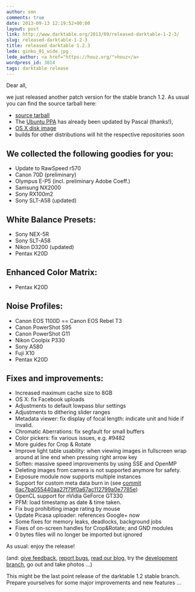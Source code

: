 ```yaml
---
author: smn
comments: true
date: 2013-09-13 12:19:52+00:00
layout: post
link: http://www.darktable.org/2013/09/released-darktable-1-2-3/
slug: released-darktable-1-2-3
title: released darktable 1.2.3
lede: ginko_01_wide.jpg
lede_author: <a href="https://houz.org/">houz</a>
wordpress_id: 3014
tags: darktable release
---
```


Dear all,

we just released another patch version for the stable branch 1.2. As usual you can find the source tarball here:

* [source tarball](https://sourceforge.net/projects/darktable/files/darktable/1.2/darktable-1.2.3.tar.xz/download)
* The [Ubuntu PPA](https://launchpad.net/~pmjdebruijn/+archive/darktable-release) has already been updated by Pascal (thanks!),
* [OS X disk image](https://sourceforge.net/projects/darktable/files/darktable/1.2/darktable-1.2.3.dmg/download)
* builds for other distributions will hit the respective repositories soon

## We collected the following goodies for you:

* Update to RawSpeed r570
* Canon 70D (preliminary)
* Olympus E-P5 (incl. preliminary Adobe Coeff.)
* Samsung NX2000
* Sony RX100m2
* Sony SLT-A58 (updated)

## White Balance Presets:

* Sony NEX-5R
* Sony SLT-A58
* Nikon D3200 (updated)
* Pentax K20D

## Enhanced Color Matrix:

* Pentax K20D

## Noise Profiles:

* Canon EOS 1100D == Canon EOS Rebel T3
* Canon PowerShot S95
* Canon PowerShot G11
* Nikon Coolpix P330
* Sony A580
* Fuji X10
* Pentax K20D

## Fixes and improvements:

* Increased maximum cache size to 8GB
* OS X: fix Facebook uploads
* Adjustments to default lowpass blur settings
* Adjustments to dithering slider ranges
* Metadata viewer: fix display of focal length: indicate unit and hide if invalid.
* Chromatic Aberrations: fix segfault for small buffers
* Color pickers: fix various issues, e.g. #9482
* More guides for Crop & Rotate
* Improve light table usability: when viewing images in fullscreen wrap around at line end when pressing right arrow key
* Soften: massive speed improvements by using SSE and OpenMP
* Deleting images from camera is not supported anymore for safety.
* Exposure module now supports multiple instances
* Support for custom meta data burn in (see [commit 6ac7ba055440aa27f79f0a67ac112799a0e7785e](https://github.com/darktable-org/darktable/commit/6ac7ba055440aa27f79f0a67ac112799a0e7785e))
* OpenCL support for nVidia GeForce GT330
* PFM: load timestamp as date & time taken.
* Fix bug prohibiting image rating by mouse
* Update Picasa uploader: references Google+ now
* Some fixes for memory leaks, deadlocks, background jobs
* Fixes of on-screen handles for Crop&Rotate; and GND modules
* 0 bytes files will no longer be imported but ignored

As usual: enjoy the release!

(and: [give feedback]({filename}/pages/contact.md), [report bugs](https://darktable.org/redmine/projects/darktable/issues), [read our blog](/blog/), try the [development branch](https://github.com/darktable-org/darktable/commits/master), go out and take photos ...)

This might be the last point release of the darktable 1.2 stable branch. Prepare yourselves for some major improvements and new features ...

